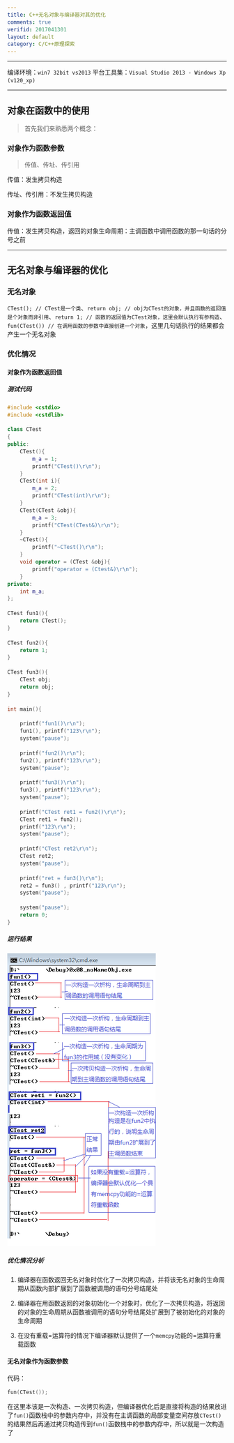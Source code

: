 ```yaml
---
title: C++无名对象与编译器对其的优化
comments: true
verifid: 2017041301
layout: default
category: C/C++原理探索
---
```


---

编译环境：```win7 32bit vs2013``` 平台工具集：```Visual Studio 2013 - Windows Xp (v120_xp)```

---
## 对象在函数中的使用

> 首先我们来熟悉两个概念：

### 对象作为函数参数

> 传值、传址、传引用

传值：发生拷贝构造

传址、传引用：不发生拷贝构造

### 对象作为函数返回值

传值：发生拷贝构造，返回的对象生命周期：主调函数中调用函数的那一句话的分号之前

---

## 无名对象与编译器的优化

### 无名对象

```CTest(); // CTest是一个类```、```return obj; // obj为CTest的对象，并且函数的返回值是个对象而非引用```、```return 1; // 函数的返回值为CTest对象，这里会默认执行有参构造```、```fun(CTest()) // 在调用函数的参数中直接创建一个对象```，这里几句话执行的结果都会产生一个无名对象

### 优化情况

#### 对象作为函数返回值

##### 测试代码

```cpp
#include <cstdio>
#include <cstdlib>

class CTest
{
public:
    CTest(){
        m_a = 1;
        printf("CTest()\r\n");
    }
    CTest(int i){
        m_a = 2;
        printf("CTest(int)\r\n");
    }
    CTest(CTest &obj){
        m_a = 3;
        printf("CTest(CTest&)\r\n");
    }
    ~CTest(){
        printf("~CTest()\r\n");
    }
    void operator = (CTest &obj){
        printf("operator = (Ctest&)\r\n");
    }
private:
    int m_a;
};

CTest fun1(){
    return CTest();
}

CTest fun2(){
    return 1;
}

CTest fun3(){
    CTest obj;
    return obj;
}

int main(){

    printf("fun1()\r\n");
    fun1(), printf("123\r\n");
    system("pause");

    printf("fun2()\r\n");
    fun2(), printf("123\r\n");
    system("pause");

    printf("fun3()\r\n");
    fun3(), printf("123\r\n");
    system("pause");

    printf("CTest ret1 = fun2()\r\n");
    CTest ret1 = fun2();
    printf("123\r\n");
    system("pause");

    printf("CTest ret2\r\n");
    CTest ret2;
    system("pause");

    printf("ret = fun3()\r\n");
    ret2 = fun3() , printf("123\r\n");
    system("pause");

    system("pause");
    return 0;
}
```

##### 运行结果

![](/assets/img/nonameobj/runRet.png)

##### 优化情况分析

1. 编译器在函数返回无名对象时优化了一次拷贝构造，并将该无名对象的生命周期从函数内部扩展到了函数被调用的语句分号结尾处

2. 编译器在用函数返回的对象初始化一个对象时，优化了一次拷贝构造，将返回的对象的生命周期从函数被调用的语句分号结尾处扩展到了被初始化的对象的生命周期

3. 在没有重载=运算符的情况下编译器默认提供了一个```memcpy```功能的=运算符重载函数

#### 无名对象作为函数参数

代码：

```cpp
fun(CTest());
```

在这里本该是一次构造、一次拷贝构造，但编译器优化后是直接将构造的结果放进了```fun()```函数栈中的参数内存中，并没有在主调函数的局部变量空间存放```CTest()```的结果然后再通过拷贝构造传到```fun()```函数栈中的参数内存中，所以就是一次构造了
